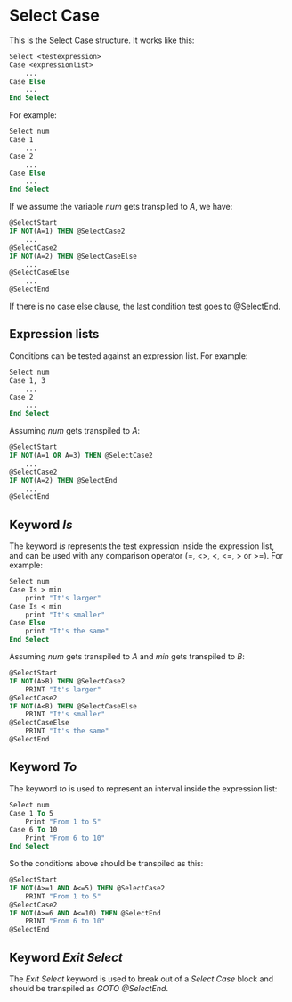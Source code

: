 # Select Case

This is the Select Case structure. It works like this:

```vb
Select <testexpression>
Case <expressionlist>
    ...
Case Else
    ...
End Select
```

For example:

```vb
Select num
Case 1
    ...
Case 2
    ...
Case Else
    ...
End Select
```

If we assume the variable _num_ gets transpiled to _A_, we have:

```vb
@SelectStart
IF NOT(A=1) THEN @SelectCase2
	...
@SelectCase2
IF NOT(A=2) THEN @SelectCaseElse
	...
@SelectCaseElse
	...
@SelectEnd
```

If there is no case else clause, the last condition test goes to @SelectEnd.

## Expression lists

Conditions can be tested against an expression list. For example:

```vb
Select num
Case 1, 3
    ...
Case 2
    ...
End Select
```

Assuming _num_ gets transpiled to _A_:

```vb
@SelectStart
IF NOT(A=1 OR A=3) THEN @SelectCase2
	...
@SelectCase2
IF NOT(A=2) THEN @SelectEnd
	...
@SelectEnd
```

## Keyword _Is_

The keyword _Is_ represents the test expression inside the expression list, and can be used with any comparison operator (=, <>, <, <=, > or >=). For example:

```vb
Select num
Case Is > min
    print "It's larger"
Case Is < min
    print "It's smaller"
Case Else
    print "It's the same"
End Select
```

Assuming _num_ gets transpiled to _A_ and _min_ gets transpiled to _B_:

```vb
@SelectStart
IF NOT(A>B) THEN @SelectCase2
	PRINT "It's larger"
@SelectCase2
IF NOT(A<B) THEN @SelectCaseElse
	PRINT "It's smaller"
@SelectCaseElse
	PRINT "It's the same"
@SelectEnd
```

## Keyword _To_

The keyword _to_ is used to represent an interval inside the expression list:

```vb
Select num
Case 1 To 5
    Print "From 1 to 5"
Case 6 To 10
    Print "From 6 to 10"
End Select
```

So the conditions above should be transpiled as this:

```vb
@SelectStart
IF NOT(A>=1 AND A<=5) THEN @SelectCase2
	PRINT "From 1 to 5"
@SelectCase2
IF NOT(A>=6 AND A<=10) THEN @SelectEnd
	PRINT "From 6 to 10"
@SelectEnd
```

## Keyword _Exit Select_

The _Exit Select_ keyword is used to break out of a _Select Case_ block and should be transpiled as _GOTO @SelectEnd_.
